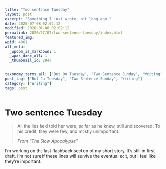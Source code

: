 ```yaml
---
title: "Two sentence Tuesday"
layout: post
excerpt: "Something I just wrote, not long ago."
date: 2020-07-08 02:02:12
modified: 2020-07-08 02:02:12
permalink: 2020/07/07/two-sentence-tuesday/index.html
featured_img: 
wpid: 4061
all_meta: 
  _wpcom_is_markdown: 1
  _wpas_done_all: 1
  _thumbnail_id: 2847
  
  
taxonomy_terms_all: ["But On Tuesday", "Two Sentence Sunday", "Writing", "Writing"]
post_tag: ["But On Tuesday", "Two Sentence Sunday", "Writing"]
category: ["Writing"]
tags: post
---
```


# Two sentence Tuesday

> All the lies he’d told her were, so far as he knew, still undiscovered. To his credit, they were few, and mostly unimportant.
> 
> <cite>₣rom “The Slow Apocalypse”</cite>

I’m working on the last flashback section of my short story. It’s still in first draft. I’m not sure if these lines will survive the eventual edit, but I feel like they’re important.